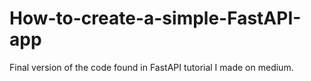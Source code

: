 # How-to-create-a-simple-FastAPI-app
Final version of the code found in FastAPI tutorial I made on medium.
